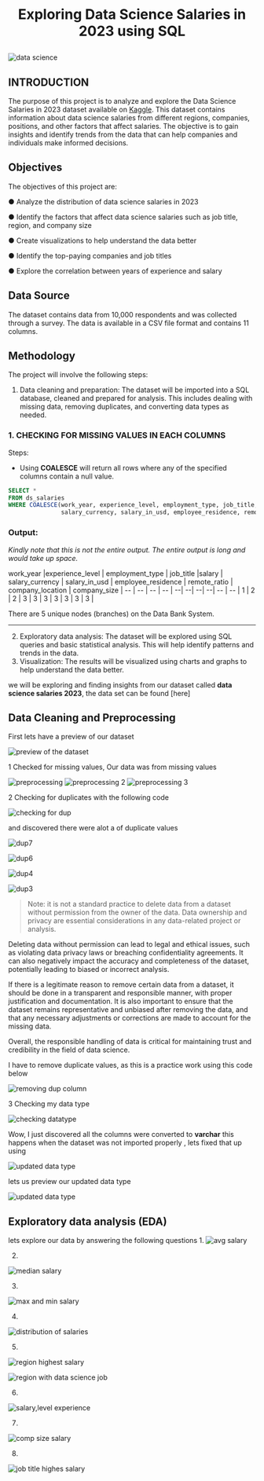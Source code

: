 # <p align="center" style="margin-top: 0px; ">  Exploring Data Science Salaries in 2023 using SQL

  ![data science](https://user-images.githubusercontent.com/116097143/236707409-3ba318d7-66f0-4aba-9304-ea9250599933.png)

## INTRODUCTION
The purpose of this project is to analyze and explore the Data Science Salaries in 2023
dataset available on [Kaggle](https://www.kaggle.com/datasets/saurabhshahane/data-science-jobs-salaries). 
This dataset contains information about data science
salaries from different regions, companies, positions, and other factors that affect
salaries. The objective is to gain insights and identify trends from the data that can help
companies and individuals make informed decisions.

## Objectives
The objectives of this project are:
  
● Analyze the distribution of data science salaries in 2023
  
● Identify the factors that affect data science salaries such as job title, region, and company size
  
● Create visualizations to help understand the data better
  
● Identify the top-paying companies and job titles
  
● Explore the correlation between years of experience and salary
  
## Data Source
The dataset contains data from 10,000 respondents and was collected through a survey. The data is available in a CSV file format and contains 11 columns.

## Methodology
The project will involve the following steps:
  
1. Data cleaning and preparation: 
The dataset will be imported into a SQL database, cleaned and prepared for analysis. 
This includes dealing with missing data, removing duplicates, and converting data types as needed.
  
### 1. CHECKING FOR MISSING VALUES IN EACH COLUMNS

Steps:

* Using **COALESCE** will return all rows where any of the specified columns contain a null value.

```sql
SELECT *
FROM ds_salaries
WHERE COALESCE(work_year, experience_level, employment_type, job_title, salary, 
               salary_currency, salary_in_usd, employee_residence, remote_ratio, company_location, company_size) IS NULL;        
```
### Output:
*Kindly note that this is not the entire output. The entire output is long and would take up space.*
		
work_year |experience_level | employment_type | job_title |salary | salary_currency | salary_in_usd | employee_residence | remote_ratio 
 | company_location | company_size |
-- | -- | -- | -- | --| --| --| --| -- | -- |
 1 | 2 | 2 | 3 | 3 | 3 | 3 | 3 | 3 | 3 | 



There are 5 unique nodes (branches) on the Data Bank System.
  
 ---
2. Exploratory data analysis: The dataset will be explored using SQL queries and
basic statistical analysis. This will help identify patterns and trends in the data.
3. Visualization: The results will be visualized using charts and graphs to help
understand the data better.

  we will be exploring and finding insights from our dataset called **data science salaries 2023**, the data set can be found [here]

## Data Cleaning and Preprocessing 

First lets have a preview of our dataset

![preview of the dataset](https://user-images.githubusercontent.com/116097143/236707871-41fc27b3-08c0-4912-9173-b9669fb56914.png)

1 Checked for missing values, Our data was from missing values

![preprocessing](https://user-images.githubusercontent.com/116097143/236708524-5df8b618-f10a-4b23-8f04-d670b161d136.png)
![preprocessing 2](https://user-images.githubusercontent.com/116097143/236708532-cf542ea0-7227-4fc1-a8d3-1d2ee707855f.png)
![preprocessing 3](https://user-images.githubusercontent.com/116097143/236708536-feca74e2-a8b6-4140-932a-7166485777c5.png)



2 Checking for duplicates with the following code

![checking for dup](https://user-images.githubusercontent.com/116097143/236708645-94cdd523-c1cc-4e16-af62-73c703f2dc0f.png)

and discovered there were alot a of duplicate values

![dup7](https://user-images.githubusercontent.com/116097143/236708036-73bb0c4f-731e-485d-a27b-7f45ff4f1039.png)

![dup6](https://user-images.githubusercontent.com/116097143/236708048-b79be33e-741f-4a2a-adf6-65136aafa48a.png)

![dup4](https://user-images.githubusercontent.com/116097143/236708058-b86ce737-3905-43ae-b56c-47528963cc10.png)

![dup3](https://user-images.githubusercontent.com/116097143/236708067-e8fac801-2ff3-4a91-9af2-1b2c1840c9f1.png)

> Note: it is not a standard practice to delete data from a dataset without permission from the owner of the data. Data ownership and privacy are essential considerations in any data-related project or analysis.

Deleting data without permission can lead to legal and ethical issues, such as violating data privacy laws or breaching confidentiality agreements. It can also negatively impact the accuracy and completeness of the dataset, potentially leading to biased or incorrect analysis.

If there is a legitimate reason to remove certain data from a dataset, it should be done in a transparent and responsible manner, with proper justification and documentation. It is also important to ensure that the dataset remains representative and unbiased after removing the data, and that any necessary adjustments or corrections are made to account for the missing data.

Overall, the responsible handling of data is critical for maintaining trust and credibility in the field of data science.

I have to remove duplicate values, as this is a practice work using this code below

![removing dup column](https://user-images.githubusercontent.com/116097143/236708585-d49a2bdb-b276-470a-a0ce-f6cb09a62604.png)

3 Checking my data type

![checking datatype](https://user-images.githubusercontent.com/116097143/236708953-70b6584d-5776-49e6-8709-6c3542ac64d0.png)

Wow, I just discovered all the columns were converted to **varchar** this happens when the dataset was not imported properly , lets fixed that up using

![updated data type](https://user-images.githubusercontent.com/116097143/236709124-d0d444de-c99f-4aa3-acf2-e849e633ef1a.png)

lets us preview our updated data type

![updated data type](https://user-images.githubusercontent.com/116097143/236709066-946a8cf0-a79a-442e-a2bc-cd00ada76a04.png)

## Exploratory data analysis (EDA)
lets explore our data by answering the following questions
1. 
![avg salary](https://user-images.githubusercontent.com/116097143/236709315-b1d52f91-d9f8-4668-a3ae-e839ad1fd8c6.png)

2.
![median salary](https://user-images.githubusercontent.com/116097143/236709446-e2d3f775-6cc4-4d34-9bed-225dd6b25b06.png)

3.
![max and min salary](https://user-images.githubusercontent.com/116097143/236709443-41fa95a2-e279-4068-a08c-b68c8226aa22.png)

4.
![distribution of salaries ](https://user-images.githubusercontent.com/116097143/236709450-f6499148-8042-4245-a43f-d4390cf7eaf4.png)

5.
![region highest salary](https://user-images.githubusercontent.com/116097143/236709768-ae2fea95-6bdc-4f04-9bd2-2e331b23c6dc.png)



![region with data science job](https://user-images.githubusercontent.com/116097143/236709447-0d00f451-c8b4-4196-b7f0-65dce3a1473e.png)

6.
![salary,level experience ](https://user-images.githubusercontent.com/116097143/236709448-fd2fc014-970f-45d2-82e0-c2d57f25edbd.png)

7.
![comp size salary](https://user-images.githubusercontent.com/116097143/236709449-13465219-8692-4ba9-8409-1e76e325831d.png)

8.
![job title highes salary](https://user-images.githubusercontent.com/116097143/236709451-00605f37-1987-4482-b06a-3d188373acfc.png)
